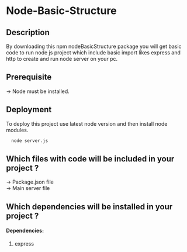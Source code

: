 # Node-Basic-Structure

## Description
By downloading this npm nodeBasicStructure package you will get basic code to run node js project which include basic import likes express and http to create and run node server on your pc. 

## Prerequisite

-> Node must be installed.

## Deployment

To deploy this project use latest node version and then install node modules.

```bash
  node server.js
```

## Which files with code will be included in your project ?

-> Package.json file<br>
-> Main server file<br>

## Which dependencies will be installed in your project ?

#### Dependencies:

1. express<br>